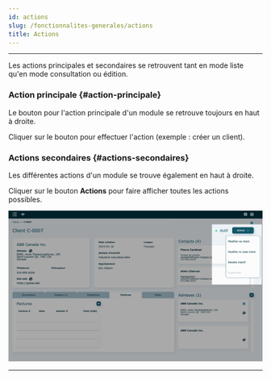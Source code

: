 ```yaml
---
id: actions
slug: /fonctionnalites-generales/actions
title: Actions
---
```


---

Les actions principales et secondaires se retrouvent tant en mode liste qu'en mode consultation ou édition.

### Action principale  {#action-principale}

Le bouton pour l'action principale d'un module se retrouve toujours en haut à droite.

Cliquer sur le bouton pour effectuer l'action (exemple : créer un client).

### Actions secondaires {#actions-secondaires}

Les différentes actions d'un module se trouve également en haut à droite.

Cliquer sur le bouton **Actions** pour faire afficher toutes les actions possibles.

![](../../static/img/Fonctionnalites_actions_01.png)

---
